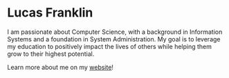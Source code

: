# Lucas Franklin

I am passionate about Computer Science, with a background in Information Systems and a foundation in System Administration. My goal is to leverage my education to positively impact the lives of others while helping them grow to their highest potential.

Learn more about me on my [website](https://vangoghstree.github.io/vangoghstree/website)!